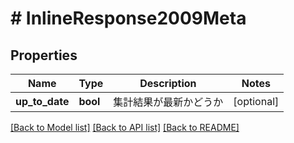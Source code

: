 # # InlineResponse2009Meta

## Properties

Name | Type | Description | Notes
------------ | ------------- | ------------- | -------------
**up_to_date** | **bool** | 集計結果が最新かどうか | [optional]

[[Back to Model list]](../../README.md#models) [[Back to API list]](../../README.md#endpoints) [[Back to README]](../../README.md)
